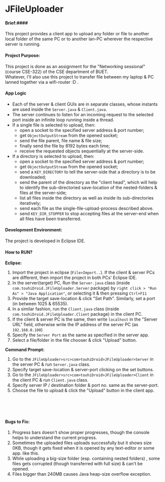 JFileUploader
=============

#### Brief:####
This project provides a client app to upload any folder or file to another local folder of the same PC or to another lan-PC wherever the respective server is running.

#### Project Purpose: ####
This project is done as an assignment for the "Networking sessional" (course CSE-322) of the CSE department of BUET.  <br>Whatever, I'll also use this project to transfer file between my laptop & PC lanned together via a wifi-router :D .
  
#### App Logic ####

- Each of the server & client GUIs are in separate classes, whose instants are used inside the `Server.java` & `Client.java`.
- The server continues to listen for an incoming request to the selected port inside an infinite loop running inside a thread.
- If a single file is selected to upload, then:
    - open a socket to the specified server address & port number;
    - get `ObjectOutputStream` from the opened socket;
    - send the file parent, file name & file size;
    - finally send the file by 8192 bytes each time;
    - receive the requested objects sequentially at the server-side.
- If a directory is selected to upload, then:
    - open a socket to the specified server address & port number;
    - get `ObjectOutputStream` from the opened socket;
    - send a `KEY_DIRECTORY` to tell the server-side that a directory is to be downloaded;
    - send the parent of the directory as the "client head", which will help to identify the sub-directoried save-location of the nested-folders & files at the server-side;
    - list all files inside the directory as well as inside its sub-directories iteratively;
    - send each file as the single-file-upload-process described above.
    - send `KEY_DIR_STOPPER` to stop accepting files at the server-end when all files have been transferred.

#### Development Environment: ####
The project is developed in Eclipse IDE.

#### How to RUN? ####
**Eclipse:**

1. Import the project in eclipse (`File>Import..`). If the client & server PCs are different, then import the project in both PCs' Eclipse IDE.
2. In the server(target) PC, Run the `Server.java` class (inside `com.touhiDroid.JFileUploader.Server` package) by `right click > "Run As" > "Java Application"`, or selecting it & then pressing `Ctrl+F11`
3. Provide the target save-location & click "Set Path". Similarly, set a port (in between 1025 & 65535).
4. In a similar fashion, run the `Client.java` class (inside `com.touhiDroid.JFileUploader.Client` package) in the client PC.
5. If the client & server PC is the same, then write `localhost` in the "Server URL" field, otherwise write the IP address of the server PC (as `192.168.0.100`)
6. Specify the `Server Port` as the same as specified in the server app.
7. Select a file/folder in the file chooser & click "Upload" button.

**Command Prompt:**

1. Go to the `JFileUploader>src>com>touhiDroid>JFileUploader>Server` in the server PC & run `Server.java` class.
2. Specify target save-location & server-port clicking on the set buttons.
3. Go to the `JFileUploader>src>com>touhiDroid>JFileUploader>Client` in the client PC & run `Client.java` class.
4. Specify server IP / destination folder & port no. same as the server-port.
5. Choose the file to upload & click the "Upload" button in the client app.

<br><br><br>
#### Bugs to Fix: ####

1. Progress bars doesn't show proper progresses, though the console helps to understand the current progress.
2. Sometimes the uploaded files uploads successfully but it shows size 0KB, though it gets fixed when it is opened by any text-editor or some app. like this.
3. While uploading a big-size folder (esp. containing nested folders) , some files gets corrupted (though transferred with full size) & can't be opened.
4. Files bigger than 240MB causes Java heap-size overflow exception.
